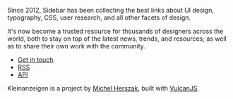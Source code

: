 Since 2012, Sidebar has been collecting the best links about UI design, typography, CSS, user research, and all other facets of design. 

It's now become a trusted resource for thousands of designers across the world, both to stay on top of the latest news, trends, and resources; as well as to share their own work with the community. 

- [Get in touch](mailto:michel.herszak@gmail.com)
- [RSS](/feed.xml)
- [API](/api)

Kleinanzeigen is a project by [Michel Herszak](http://sachagreif.com), built with [VulcanJS](http://vulcanjs.org).
